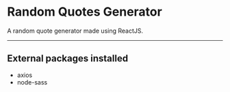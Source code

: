 # Random Quotes Generator

A random quote generator made using ReactJS.

---

## External packages installed

- axios
- node-sass
